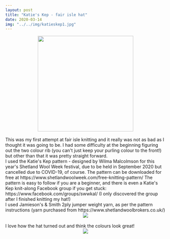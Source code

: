 ```yaml
---
layout: post
title: "Katie's Kep - fair isle hat"
date: 2020-03-14
img: "../../img/katieskep1.jpg"
---
```

<div style="text-align: center"><img src="../../../img/katieskep1.jpg" width="300"></div>
<br>
This was my first attempt at fair isle knitting and it really was not as bad as I thought it was going to be. I had some difficulty at the beginning figuring out the two colour rib (you can't just keep your purling colour to the front!) but other than that it was pretty straight forward.
<br>
I used the Katie's Kep pattern - designed by Wilma Malcolmson for this year's Shetland Wool Week festival, due to be held in September 2020 but cancelled due to COVID-19, of course. The pattern can be downloaded for free at https://www.shetlandwoolweek.com/free-knitting-pattern/ The pattern is easy to follow if you are a beginner, and there is even a Katie's Kep knit-along Facebook group if you get stuck: https://www.facebook.com/groups/swwkal/ (I only discovered the group after I finished knitting my hat!)
<br>
I used Jamieson's & Smith 2ply jumper weight yarn, as per the pattern instructions (yarn purchased from https://www.shetlandwoolbrokers.co.uk/)
<div style="text-align: center"><img src="../../../img/katieskep2.jpg" class="responsive"></div>
<br>
I love how the hat turned out and think the colours look great!
<br>
<div style="text-align: center"><img src="../../../img/katieskep3.jpg" class="responsive"></div>
